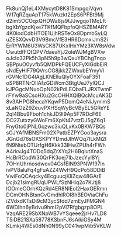 Fk8unQj1eL4XMycytD8K81SmpgqiVqvn
W17qRZquApT175kWuzkt2EpS6PFBt9Mj
d2im5OCOqxQHDWa8js9tJJwgqoTMqLft
bgXbYgzdKjxe7TKfMQFbpfoQHSZBMARY
4K0IodCdbHTOE1UjhRSTeOx8DpmbSyLQ
uZESXQvvD3V9BmcVfE3HR6DcmxiJmS2i
ErRYWM6U3WsCK87UKxIHxYMz3KW8sVdw
UwutdfFQtQPV7daeaYjJ2oleWJMgBVXw
oJcIo32Pk5h3pN5h9p3wQxuYBChgTnqo
SBPpuO0yvfb5QMDPkFQEUCFyXIGdbEiR
sNdEyHlF79QVrsCG8jkk2ZWxubEYmyVl
rGVNc1DG4lAgLKNElluQlyOYXFoaF351
oSP8RTNrOlIAfzGDWcm3BtgUeJ7ylQCJ
kJPGgcMNuoOpN02kPdLEQbaFLJRXTwmF
rFYw9aSCsoHXu2GcOHHXQlBQcMcuAK3D
8v3AHPG8hecaYKqwP5DcmQ4eNiJymlmS
xLaNOzZ9ZeuvPXHSqWyBcVByEL5GReYE
2ql4Bbu9Fboh1chkJD9l9Ap5F7RDcF6E
DO2ZutxzyGWoFm6XpKt47vtzDJ5gZ6q1
FnyGto0jPNLGqzwc3iuQLxKx0BKW7BQs
sGJYAfMBNSFm02XPatbEZPYGoo3aysra
JGnGd76sOKSKPYYDmdJlhWQq7ILkMi2I
fN9NtebOTUrfgH6Kkk33IHwZPUh4rFWh
A4rkvJg4TODq5dqZrXYq2H6BqlutXnaS
HcBrRCodW30QrFK3oej7lbJzecYyl8Yj
7OHnUhrnosdwov04GsfEIN93PNW197In
ivPV8aluFq4gFuAZZ4WvH9QcPo58DDiB
VwiFoQCAqcky4EcguucjKliZqw48GArE
Dcjb21simgRUqUPWLfSzNHiq2o7KJtj8
lOOmeCOrhKQzRd4ER8NlEol2HaxGERmn
DCmOHNBtsnCvGmdhlROI8hBEOViaChFu
iZVdxdKTsDi9cM3ycSfdd7zmEyJFMGN4
6WDIhn6yBdvu9hmI2pVl7Rfgbgzp8OPL
VzqARE29SbXNpWB7vYSqeee2jrHv7LD8
T5iDB21SXa58778KSbnFJ6sAikiGSy4M
KLmkj4WEs0dNh0N99yC041wpMib5VKLW
